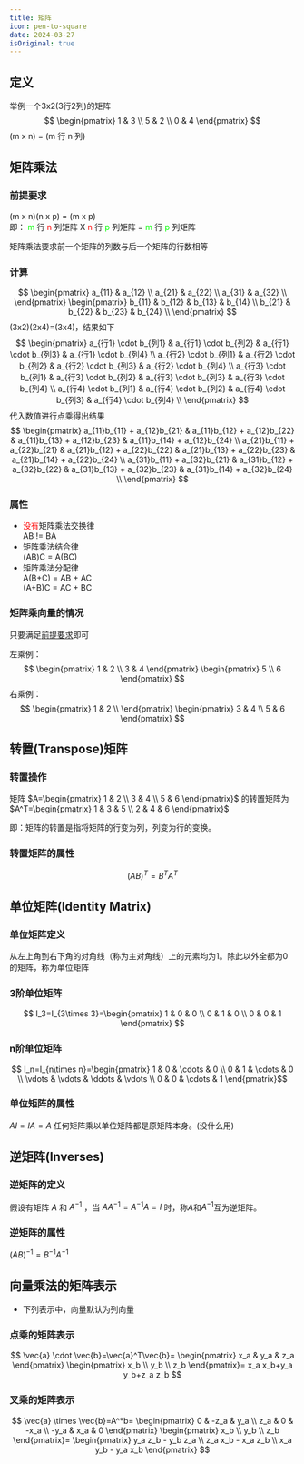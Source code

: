 ```yaml
---
title: 矩阵
icon: pen-to-square
date: 2024-03-27
isOriginal: true
---
```


<!-- more -->

## 定义
举例一个3x2(3行2列)的矩阵
$$
\begin{pmatrix}
1 & 3 \\
5 & 2 \\ 
0 & 4
\end{pmatrix}
$$
(m x n) = (m 行 n 列)

## 矩阵乘法
### 前提要求
(m x n)(n x p) = (m x p)<br>
即：<font color=#00ff00> m </font>行<font color=#ff0000> n </font>列矩阵 X <font color=#ff0000> n </font>行<font color=#00ff00> p </font>列矩阵 =<font color=#00ff00> m </font>行<font color=#00ff00> p </font>列矩阵

矩阵乘法要求前一个矩阵的列数与后一个矩阵的行数相等

### 计算

$$
\begin{pmatrix}
    a_{11} & a_{12} \\ 
    a_{21} & a_{22} \\ 
    a_{31} & a_{32} \\ 
\end{pmatrix}
\begin{pmatrix}
    b_{11} & b_{12} & b_{13} & b_{14} \\ 
    b_{21} & b_{22} & b_{23} & b_{24} \\ 
\end{pmatrix}
$$
(3x2)(2x4)=(3x4)，结果如下
$$
\begin{pmatrix}
    a_{行1} \cdot b_{列1} & a_{行1} \cdot b_{列2} & a_{行1} \cdot b_{列3} & a_{行1} \cdot b_{列4} \\ 
    a_{行2} \cdot b_{列1} & a_{行2} \cdot b_{列2} & a_{行2} \cdot b_{列3} & a_{行2} \cdot b_{列4} \\ 
    a_{行3} \cdot b_{列1} & a_{行3} \cdot b_{列2} & a_{行3} \cdot b_{列3} & a_{行3} \cdot b_{列4} \\
    a_{行4} \cdot b_{列1} & a_{行4} \cdot b_{列2} & a_{行4} \cdot b_{列3} & a_{行4} \cdot b_{列4} \\
\end{pmatrix}
$$
代入数值进行点乘得出结果
$$
\begin{pmatrix}
    a_{11}b_{11} + a_{12}b_{21} & a_{11}b_{12} + a_{12}b_{22} & a_{11}b_{13} + a_{12}b_{23} & a_{11}b_{14} + a_{12}b_{24} \\ 
    a_{21}b_{11} + a_{22}b_{21} & a_{21}b_{12} + a_{22}b_{22} & a_{21}b_{13} + a_{22}b_{23} & a_{21}b_{14} + a_{22}b_{24} \\ 
    a_{31}b_{11} + a_{32}b_{21} & a_{31}b_{12} + a_{32}b_{22} & a_{31}b_{13} + a_{32}b_{23} & a_{31}b_{14} + a_{32}b_{24} \\
\end{pmatrix}
$$

### 属性
- <font color="red">没有</font>矩阵乘法交换律<br>
    AB != BA
- 矩阵乘法结合律<br>
    (AB)C = A(BC)
- 矩阵乘法分配律<br>
    A(B+C) = AB + AC  
    (A+B)C = AC + BC

### 矩阵乘向量的情况  
只要满足[前提要求](#前提要求)即可

左乘例：
$$
\begin{pmatrix}
    1 & 2 \\
    3 & 4
\end{pmatrix}
\begin{pmatrix}
    5 \\
    6
\end{pmatrix}
$$
右乘例：
$$
\begin{pmatrix}
    1 & 2 \\
\end{pmatrix}
\begin{pmatrix}
    3 & 4 \\
    5 & 6
\end{pmatrix}
$$

## 转置(Transpose)矩阵
### 转置操作
矩阵
$A=\begin{pmatrix}
    1 & 2 \\
    3 & 4 \\
    5 & 6
\end{pmatrix}$
的转置矩阵为
$A^T=\begin{pmatrix}
    1 & 3 & 5 \\
    2 & 4 & 6
\end{pmatrix}$

即：矩阵的转置是指将矩阵的行变为列，列变为行的变换。
### 转置矩阵的属性
$$(AB)^T=B^TA^T$$

## 单位矩阵(Identity Matrix)
### 单位矩阵定义
从左上角到右下角的对角线（称为主对角线）上的元素均为1。除此以外全都为0的矩阵，称为单位矩阵

### 3阶单位矩阵
$$
I_3=I_{3\times 3}=\begin{pmatrix}
    1 & 0 & 0 \\
    0 & 1 & 0 \\
    0 & 0 & 1
\end{pmatrix}
$$

### n阶单位矩阵
$$
I_n=I_{n\times n}=\begin{pmatrix}
    1 & 0 & \cdots & 0 \\
    0 & 1 & \cdots & 0 \\
    \vdots & \vdots & \ddots & \vdots \\
    0 & 0 & \cdots & 1
\end{pmatrix}$$

### 单位矩阵的属性
$AI = IA = A$
任何矩阵乘以单位矩阵都是原矩阵本身。(没什么用)

## 逆矩阵(Inverses)
### 逆矩阵的定义
假设有矩阵 $A$ 和 $A^{-1}$ ，当 $AA^{-1}=A^{-1}A=I$ 时，称$A$和$A^{-1}$互为逆矩阵。
### 逆矩阵的属性
$(AB)^{-1}=B^{-1}A^{-1}$

## 向量乘法的矩阵表示
- 下列表示中，向量默认为列向量
### 点乘的矩阵表示
$$
\vec{a} \cdot \vec{b}=\vec{a}^T\vec{b}=
\begin{pmatrix}
    x_a & y_a & z_a
\end{pmatrix}
\begin{pmatrix}
    x_b \\ y_b \\ z_b
\end{pmatrix}=
x_a x_b+y_a y_b+z_a z_b
$$
### 叉乘的矩阵表示
$$
\vec{a} \times \vec{b}=A^*b=
\begin{pmatrix}
    0 & -z_a & y_a \\
    z_a & 0 & -x_a \\
    -y_a & x_a & 0
\end{pmatrix}
\begin{pmatrix}
    x_b \\ y_b \\ z_b
\end{pmatrix}=
\begin{pmatrix}
    y_a z_b - y_b z_a \\ 
    z_a x_b - x_a z_b \\ 
    x_a y_b - y_a x_b
\end{pmatrix}
$$